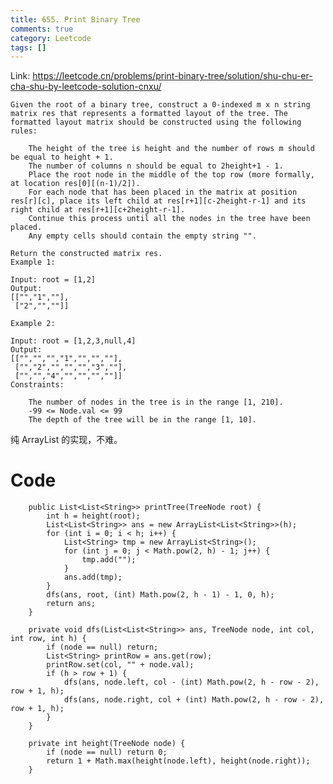 ```yaml
---
title: 655. Print Binary Tree
comments: true
category: Leetcode
tags: []
---
```


Link: https://leetcode.cn/problems/print-binary-tree/solution/shu-chu-er-cha-shu-by-leetcode-solution-cnxu/

    Given the root of a binary tree, construct a 0-indexed m x n string matrix res that represents a formatted layout of the tree. The formatted layout matrix should be constructed using the following rules:

    	The height of the tree is height and the number of rows m should be equal to height + 1.
    	The number of columns n should be equal to 2height+1 - 1.
    	Place the root node in the middle of the top row (more formally, at location res[0][(n-1)/2]).
    	For each node that has been placed in the matrix at position res[r][c], place its left child at res[r+1][c-2height-r-1] and its right child at res[r+1][c+2height-r-1].
    	Continue this process until all the nodes in the tree have been placed.
    	Any empty cells should contain the empty string "".

    Return the constructed matrix res.
    Example 1:

    Input: root = [1,2]
    Output:
    [["","1",""],
     ["2","",""]]

    Example 2:

    Input: root = [1,2,3,null,4]
    Output:
    [["","","","1","","",""],
     ["","2","","","","3",""],
     ["","","4","","","",""]]
    Constraints:

    	The number of nodes in the tree is in the range [1, 210].
    	-99 <= Node.val <= 99
    	The depth of the tree will be in the range [1, 10].

纯 ArrayList 的实现，不难。

# Code

```
    public List<List<String>> printTree(TreeNode root) {
        int h = height(root);
        List<List<String>> ans = new ArrayList<List<String>>(h);
        for (int i = 0; i < h; i++) {
            List<String> tmp = new ArrayList<String>();
            for (int j = 0; j < Math.pow(2, h) - 1; j++) {
                tmp.add("");
            }
            ans.add(tmp);
        }
        dfs(ans, root, (int) Math.pow(2, h - 1) - 1, 0, h);
        return ans;
    }

    private void dfs(List<List<String>> ans, TreeNode node, int col, int row, int h) {
        if (node == null) return;
        List<String> printRow = ans.get(row);
        printRow.set(col, "" + node.val);
        if (h > row + 1) {
            dfs(ans, node.left, col - (int) Math.pow(2, h - row - 2), row + 1, h);
            dfs(ans, node.right, col + (int) Math.pow(2, h - row - 2), row + 1, h);
        }
    }

    private int height(TreeNode node) {
        if (node == null) return 0;
        return 1 + Math.max(height(node.left), height(node.right));
    }
```
